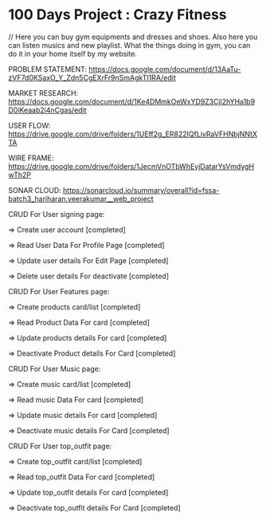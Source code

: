 # 100 Days Project : Crazy Fitness
//
Here you can buy gym equipments and dresses and shoes.
Also here you can listen musics and new playlist.
What the things doing in gym, you can do it in your home itself by my website.





PROBLEM STATEMENT: https://docs.google.com/document/d/13AaTu-zVF7d0KSaxO_Y_Zdn5CgEXrFr9nSmAgkTI1RA/edit



MARKET RESEARCH: https://docs.google.com/document/d/1Ke4DMmkOeWxYD9Z3Cjl2hYHa1b9D0iKeaab2i4nCgas/edit



USER FLOW: https://drive.google.com/drive/folders/1UEff2g_ER822IQfLivRaVFHNbjNNtXTA




WIRE FRAME: https://drive.google.com/drive/folders/1JecmVnOTbWhEyjDatarYsVmdygHwTh2P



SONAR CLOUD: https://sonarcloud.io/summary/overall?id=fssa-batch3_hariharan.veerakumar__web_project








CRUD For User signing page:



=> Create user account [completed]



=> Read User Data For Profile Page [completed]


=> Update user details For Edit Page [completed]



=> Delete user details For deactivate [completed]


CRUD For User Features page:



=> Create products card/list [completed]



=> Read Product Data For card [completed]




=> Update products details For card [completed]



=> Deactivate Product details For Card [completed]


CRUD For User Music page:



=> Create music card/list [completed]



=> Read music Data For card [completed]




=> Update music details For card [completed]



=> Deactivate music details For Card [completed]




CRUD For User top_outfit page:



=> Create top_outfit card/list [completed]



=> Read top_outfit Data For card [completed]




=> Update top_outfit details For card [completed]



=> Deactivate top_outfit details For Card [completed]


                      
                      


